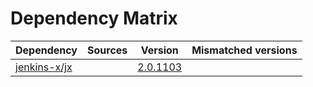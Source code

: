 # Dependency Matrix

Dependency | Sources | Version | Mismatched versions
---------- | ------- | ------- | -------------------
[jenkins-x/jx](https://github.com/jenkins-x/jx.git) |  | [2.0.1103](https://github.com/jenkins-x/jx/releases/tag/v2.0.1103) | 
